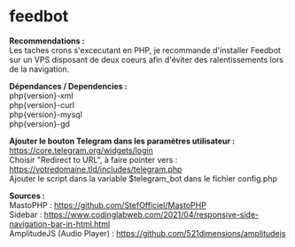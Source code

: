 # feedbot

**Recommendations :**<br />
Les taches crons s'excecutant en PHP, je recommande d'installer Feedbot sur un VPS disposant de deux coeurs afin d'éviter des ralentissements lors de la navigation.<br />

**Dépendances / Dependencies :**<br />
php{version}-xml<br />
php{version}-curl<br />
php{version}-mysql<br />
php{version}-gd<br />

**Ajouter le bouton Telegram dans les paramètres utilisateur :**<br />
https://core.telegram.org/widgets/login<br />
Choisir "Redirect to URL", à faire pointer vers : https://votredomaine.tld/includes/telegram.php<br />
Ajouter le script dans la variable $telegram_bot dans le fichier config.php<br />

**Sources :**<br />
MastoPHP : https://github.com/StefOfficiel/MastoPHP<br />
Sidebar : https://www.codinglabweb.com/2021/04/responsive-side-navigation-bar-in-html.html<br />
AmplitudeJS (Audio Player) : https://github.com/521dimensions/amplitudejs
